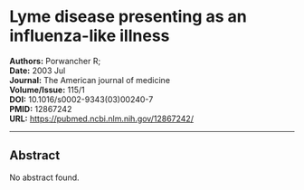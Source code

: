 # Lyme disease presenting as an influenza-like illness

**Authors:** Porwancher R;  
**Date:** 2003 Jul  
**Journal:** The American journal of medicine  
**Volume/Issue:** 115/1  
**DOI:** 10.1016/s0002-9343(03)00240-7  
**PMID:** 12867242  
**URL:** https://pubmed.ncbi.nlm.nih.gov/12867242/

---

## Abstract

No abstract found.
